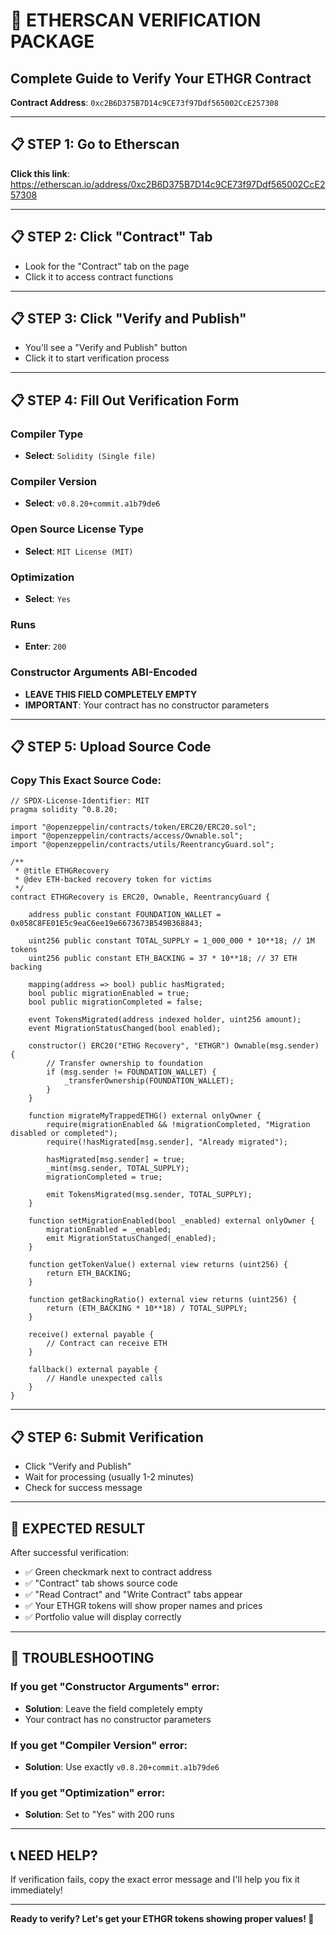 # 🚀 ETHERSCAN VERIFICATION PACKAGE
## Complete Guide to Verify Your ETHGR Contract

**Contract Address**: `0xc2B6D375B7D14c9CE73f97Ddf565002CcE257308`

---

## 📋 STEP 1: Go to Etherscan
**Click this link**: https://etherscan.io/address/0xc2B6D375B7D14c9CE73f97Ddf565002CcE257308

---

## 📋 STEP 2: Click "Contract" Tab
- Look for the "Contract" tab on the page
- Click it to access contract functions

---

## 📋 STEP 3: Click "Verify and Publish"
- You'll see a "Verify and Publish" button
- Click it to start verification process

---

## 📋 STEP 4: Fill Out Verification Form

### Compiler Type
- **Select**: `Solidity (Single file)`

### Compiler Version
- **Select**: `v0.8.20+commit.a1b79de6`

### Open Source License Type
- **Select**: `MIT License (MIT)`

### Optimization
- **Select**: `Yes`

### Runs
- **Enter**: `200`

### Constructor Arguments ABI-Encoded
- **LEAVE THIS FIELD COMPLETELY EMPTY**
- **IMPORTANT**: Your contract has no constructor parameters

---

## 📋 STEP 5: Upload Source Code

### Copy This Exact Source Code:

```solidity
// SPDX-License-Identifier: MIT
pragma solidity ^0.8.20;

import "@openzeppelin/contracts/token/ERC20/ERC20.sol";
import "@openzeppelin/contracts/access/Ownable.sol";
import "@openzeppelin/contracts/utils/ReentrancyGuard.sol";

/**
 * @title ETHGRecovery
 * @dev ETH-backed recovery token for victims
 */
contract ETHGRecovery is ERC20, Ownable, ReentrancyGuard {
    
    address public constant FOUNDATION_WALLET = 0x058C8FE01E5c9eaC6ee19e6673673B549B368843;
    
    uint256 public constant TOTAL_SUPPLY = 1_000_000 * 10**18; // 1M tokens
    uint256 public constant ETH_BACKING = 37 * 10**18; // 37 ETH backing
    
    mapping(address => bool) public hasMigrated;
    bool public migrationEnabled = true;
    bool public migrationCompleted = false;
    
    event TokensMigrated(address indexed holder, uint256 amount);
    event MigrationStatusChanged(bool enabled);
    
    constructor() ERC20("ETHG Recovery", "ETHGR") Ownable(msg.sender) {
        // Transfer ownership to foundation
        if (msg.sender != FOUNDATION_WALLET) {
            _transferOwnership(FOUNDATION_WALLET);
        }
    }
    
    function migrateMyTrappedETHG() external onlyOwner {
        require(migrationEnabled && !migrationCompleted, "Migration disabled or completed");
        require(!hasMigrated[msg.sender], "Already migrated");
        
        hasMigrated[msg.sender] = true;
        _mint(msg.sender, TOTAL_SUPPLY);
        migrationCompleted = true;
        
        emit TokensMigrated(msg.sender, TOTAL_SUPPLY);
    }
    
    function setMigrationEnabled(bool _enabled) external onlyOwner {
        migrationEnabled = _enabled;
        emit MigrationStatusChanged(_enabled);
    }
    
    function getTokenValue() external view returns (uint256) {
        return ETH_BACKING;
    }
    
    function getBackingRatio() external view returns (uint256) {
        return (ETH_BACKING * 10**18) / TOTAL_SUPPLY;
    }
    
    receive() external payable {
        // Contract can receive ETH
    }
    
    fallback() external payable {
        // Handle unexpected calls
    }
}
```

---

## 📋 STEP 6: Submit Verification
- Click "Verify and Publish"
- Wait for processing (usually 1-2 minutes)
- Check for success message

---

## 🎯 EXPECTED RESULT

After successful verification:
- ✅ Green checkmark next to contract address
- ✅ "Contract" tab shows source code
- ✅ "Read Contract" and "Write Contract" tabs appear
- ✅ Your ETHGR tokens will show proper names and prices
- ✅ Portfolio value will display correctly

---

## 🚨 TROUBLESHOOTING

### If you get "Constructor Arguments" error:
- **Solution**: Leave the field completely empty
- Your contract has no constructor parameters

### If you get "Compiler Version" error:
- **Solution**: Use exactly `v0.8.20+commit.a1b79de6`

### If you get "Optimization" error:
- **Solution**: Set to "Yes" with 200 runs

---

## 📞 NEED HELP?

If verification fails, copy the exact error message and I'll help you fix it immediately!

---

**Ready to verify? Let's get your ETHGR tokens showing proper values! 🚀**


